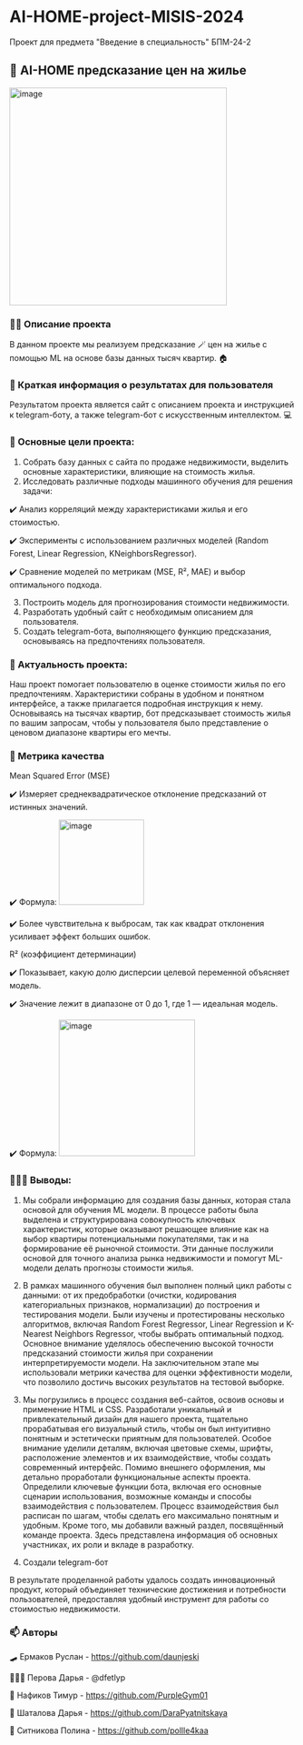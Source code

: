 # AI-HOME-project-MISIS-2024
Проект для предмета "Введение в специальность" БПМ-24-2

## 🔮 AI-HOME предсказание цен на жилье

<img width="383" alt="image" src="https://github.com/user-attachments/assets/79c29b22-0bc6-4215-ae3d-9b802eaa939d">


### ✍🏻 Описание проекта 
В данном проекте мы реализуем предсказание 🪄 цен на жилье с помощью ML на основе базы данных тысяч квартир. 🏠

### 🤫 Краткая информация о результатах для пользователя

Результатом проекта является сайт с описанием проекта и инструкцией к telegram-боту, а также telegram-бот с искусственным интеллектом. 💻

### 🎯 Основные цели проекта:

1.	Собрать базу данных с сайта по продаже недвижимости, выделить основные характеристики, влияющие на стоимость жилья.
2.	Исследовать различные подходы машинного обучения для решения задачи:

✔️	Анализ корреляций между характеристиками жилья и его стоимостью.

✔️	Эксперименты с использованием различных моделей (Random Forest, Linear Regression, KNeighborsRegressor).

✔️	Сравнение моделей по метрикам (MSE, R², MAE) и выбор оптимального подхода.

3.	Построить модель для прогнозирования стоимости недвижимости.
4.	Разработать удобный сайт с необходимым описанием для пользователя.
5.	Создать telegram-бота, выполняющего функцию предсказания, основываясь на предпочтениях пользователя.
   
### 👀 Актуальность проекта:

Наш проект помогает пользователю в оценке стоимости жилья по его предпочтениям. Характеристики собраны в удобном и понятном интерфейсе, а также прилагается подробная инструкция к нему. Основываясь на тысячах квартир, бот предсказывает стоимость жилья по вашим запросам, чтобы у пользователя было представление о ценовом диапазоне квартиры его мечты.

### 💁 Метрика качества

Mean Squared Error (MSE)

✔️	Измеряет среднеквадратическое отклонение предсказаний от истинных значений.

✔️	Формула:  <img width="150" alt="image" src="https://github.com/user-attachments/assets/9ade57c2-0e7e-47f9-971d-52ad00740210">

✔️	Более чувствительна к выбросам, так как квадрат отклонения усиливает эффект больших ошибок.

R² (коэффициент детерминации)

✔️	Показывает, какую долю дисперсии целевой переменной объясняет модель.

✔️	Значение лежит в диапазоне от 0 до 1, где 1 — идеальная модель.

✔️	Формула:   <img width="240" alt="image" src="https://github.com/user-attachments/assets/7f6c6ede-fde6-4b60-826a-2d1840d288e3">

### 👩🏻‍💻 Выводы:
1.	Мы собрали информацию для создания базы данных, которая стала основой для обучения ML модели. В процессе работы была выделена и структурирована совокупность ключевых характеристик, которые оказывают решающее влияние как на выбор квартиры потенциальными покупателями, так и на формирование её рыночной стоимости. Эти данные послужили основой для точного анализа рынка недвижимости и помогут ML-модели делать прогнозы стоимости жилья.

2.	В рамках машинного обучения был выполнен полный цикл работы с данными: от их предобработки (очистки, кодирования категориальных признаков, нормализации) до построения и тестирования модели. Были изучены и протестированы несколько алгоритмов, включая Random Forest Regressor, Linear Regression и K-Nearest Neighbors Regressor, чтобы выбрать оптимальный подход. Основное внимание уделялось обеспечению высокой точности предсказаний стоимости жилья при сохранении интерпретируемости модели. На заключительном этапе мы использовали метрики качества для оценки эффективности модели, что позволило достичь высоких результатов на тестовой выборке.
   
3.	Мы погрузились в процесс создания веб-сайтов, освоив основы и применение HTML и CSS. Разработали уникальный и привлекательный дизайн для нашего проекта, тщательно прорабатывая его визуальный стиль, чтобы он был интуитивно понятным и эстетически приятным для пользователей. Особое внимание уделили деталям, включая цветовые схемы, шрифты, расположение элементов и их взаимодействие, чтобы создать современный интерфейс.
Помимо внешнего оформления, мы детально проработали функциональные аспекты проекта. Определили ключевые функции бота, включая его основные сценарии использования, возможные команды и способы взаимодействия с пользователем. Процесс взаимодействия был расписан по шагам, чтобы сделать его максимально понятным и удобным.
Кроме того, мы добавили важный раздел, посвящённый команде проекта. Здесь представлена информация об основных участниках, их роли и вкладе в разработку.
  
4.	Создали telegram-бот

В результате проделанной работы удалось создать инновационный продукт, который объединяет технические достижения и потребности пользователей, предоставляя удобный инструмент для работы со стоимостью недвижимости.

### 📫 Авторы

🛹 Ермаков Руслан - https://github.com/daunjeski 

🧚🏻‍♀️ Перова Дарья - @dfetlyp

🐣 Нафиков Тимур - https://github.com/PurpleGym01 

🐒 Шаталова Дарья - https://github.com/DaraPyatnitskaya

🌼 Ситникова Полина - https://github.com/pollle4kaa 
